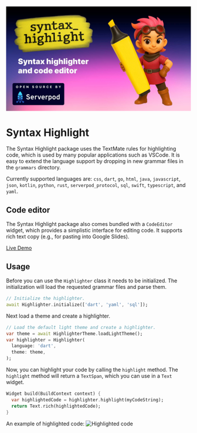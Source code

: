 ![Flutter Syntax Highlight](https://raw.githubusercontent.com/serverpod/syntax_highlight/main/images/banner.jpg)

# Syntax Highlight

The Syntax Highlight package uses the TextMate rules for highlighting code, which is used by many popular applications such as VSCode. It is easy to extend the language support by dropping in new grammar files in the `grammars` directory.

Currently supported languages are: `css`, `dart`, `go`, `html`, `java`, `javascript`, `json`, `kotlin`, `python`, `rust`, `serverpod_protocol`, `sql`, `swift`, `typescript`, and `yaml`.

## Code editor

The Syntax Highlight package also comes bundled with a `CodeEditor` widget, which provides a simplistic interface for editing code. It supports rich text copy (e.g., for pasting into Google Slides).

[Live Demo](https://docs.serverpod.dev/syntax_highlight/)

## Usage
Before you can use the `Highlighter` class it needs to be initialized. The initialization will load the requested grammar files and parse them.

```dart
// Initialize the highlighter.
await Highlighter.initialize(['dart', 'yaml', 'sql']);
```

Next load a theme and create a highlighter.
```dart
// Load the default light theme and create a highlighter.
var theme = await HighlighterTheme.loadLightTheme();
var highlighter = Highlighter(
  language: 'dart',
  theme: theme,
);
```

Now, you can highlight your code by calling the `highlight` method. The `highlight` method will return a `TextSpan`, which you can use in a `Text` widget.
```dart
Widget build(BuildContext context) {
  var highlightedCode = highlighter.highlight(myCodeString);
  return Text.rich(highlightedCode);
}
```

An example of highlighted code:
![Highlighted code](https://raw.githubusercontent.com/serverpod/syntax_highlight/main/images/screenshot.png)
